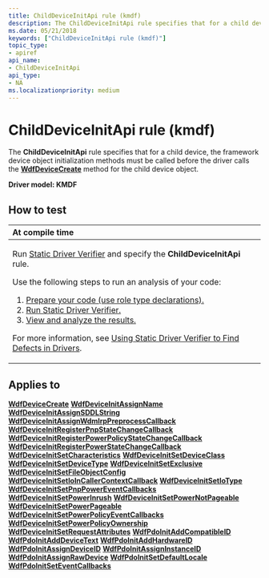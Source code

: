 ```yaml
---
title: ChildDeviceInitApi rule (kmdf)
description: The ChildDeviceInitApi rule specifies that for a child device, the framework device object initialization methods must be called before the driver calls the WdfDeviceCreate method for the child device object.
ms.date: 05/21/2018
keywords: ["ChildDeviceInitApi rule (kmdf)"]
topic_type:
- apiref
api_name:
- ChildDeviceInitApi
api_type:
- NA
ms.localizationpriority: medium
---
```


# ChildDeviceInitApi rule (kmdf)


The **ChildDeviceInitApi** rule specifies that for a child device, the framework device object initialization methods must be called before the driver calls the [**WdfDeviceCreate**](/windows-hardware/drivers/ddi/wdfdevice/nf-wdfdevice-wdfdevicecreate) method for the child device object.

**Driver model: KMDF**

How to test
-----------

<table>
<colgroup>
<col width="100%" />
</colgroup>
<thead>
<tr class="header">
<th align="left">At compile time</th>
</tr>
</thead>
<tbody>
<tr class="odd">
<td align="left"><p>Run <a href="/windows-hardware/drivers/devtest/static-driver-verifier" data-raw-source="[Static Driver Verifier](./static-driver-verifier.md)">Static Driver Verifier</a> and specify the <strong>ChildDeviceInitApi</strong> rule.</p>
Use the following steps to run an analysis of your code:
<ol>
<li><a href="/windows-hardware/drivers/devtest/using-static-driver-verifier-to-find-defects-in-drivers#preparing-your-source-code" data-raw-source="[Prepare your code (use role type declarations).](./using-static-driver-verifier-to-find-defects-in-drivers.md#preparing-your-source-code)">Prepare your code (use role type declarations).</a></li>
<li><a href="/windows-hardware/drivers/devtest/using-static-driver-verifier-to-find-defects-in-drivers#running-static-driver-verifier" data-raw-source="[Run Static Driver Verifier.](./using-static-driver-verifier-to-find-defects-in-drivers.md#running-static-driver-verifier)">Run Static Driver Verifier.</a></li>
<li><a href="/windows-hardware/drivers/devtest/using-static-driver-verifier-to-find-defects-in-drivers#viewing-and-analyzing-the-results" data-raw-source="[View and analyze the results.](./using-static-driver-verifier-to-find-defects-in-drivers.md#viewing-and-analyzing-the-results)">View and analyze the results.</a></li>
</ol>
<p>For more information, see <a href="/windows-hardware/drivers/devtest/using-static-driver-verifier-to-find-defects-in-drivers" data-raw-source="[Using Static Driver Verifier to Find Defects in Drivers](./using-static-driver-verifier-to-find-defects-in-drivers.md)">Using Static Driver Verifier to Find Defects in Drivers</a>.</p></td>
</tr>
</tbody>
</table>

Applies to
----------

[**WdfDeviceCreate**](/windows-hardware/drivers/ddi/wdfdevice/nf-wdfdevice-wdfdevicecreate)
[**WdfDeviceInitAssignName**](/windows-hardware/drivers/ddi/wdfdevice/nf-wdfdevice-wdfdeviceinitassignname)
[**WdfDeviceInitAssignSDDLString**](/windows-hardware/drivers/ddi/wdfdevice/nf-wdfdevice-wdfdeviceinitassignsddlstring)
[**WdfDeviceInitAssignWdmIrpPreprocessCallback**](/windows-hardware/drivers/ddi/wdfdevice/nf-wdfdevice-wdfdeviceinitassignwdmirppreprocesscallback)
[**WdfDeviceInitRegisterPnpStateChangeCallback**](/windows-hardware/drivers/ddi/wdfdevice/nf-wdfdevice-wdfdeviceinitregisterpnpstatechangecallback)
[**WdfDeviceInitRegisterPowerPolicyStateChangeCallback**](/windows-hardware/drivers/ddi/wdfdevice/nf-wdfdevice-wdfdeviceinitregisterpowerpolicystatechangecallback)
[**WdfDeviceInitRegisterPowerStateChangeCallback**](/windows-hardware/drivers/ddi/wdfdevice/nf-wdfdevice-wdfdeviceinitregisterpowerstatechangecallback)
[**WdfDeviceInitSetCharacteristics**](/windows-hardware/drivers/ddi/wdfdevice/nf-wdfdevice-wdfdeviceinitsetcharacteristics)
[**WdfDeviceInitSetDeviceClass**](/windows-hardware/drivers/ddi/wdfdevice/nf-wdfdevice-wdfdeviceinitsetdeviceclass)
[**WdfDeviceInitSetDeviceType**](/windows-hardware/drivers/ddi/wdfdevice/nf-wdfdevice-wdfdeviceinitsetdevicetype)
[**WdfDeviceInitSetExclusive**](/windows-hardware/drivers/ddi/wdfdevice/nf-wdfdevice-wdfdeviceinitsetexclusive)
[**WdfDeviceInitSetFileObjectConfig**](/windows-hardware/drivers/ddi/wdfdevice/nf-wdfdevice-wdfdeviceinitsetfileobjectconfig)
[**WdfDeviceInitSetIoInCallerContextCallback**](/windows-hardware/drivers/ddi/wdfdevice/nf-wdfdevice-wdfdeviceinitsetioincallercontextcallback)
[**WdfDeviceInitSetIoType**](/windows-hardware/drivers/ddi/wdfdevice/nf-wdfdevice-wdfdeviceinitsetiotype)
[**WdfDeviceInitSetPnpPowerEventCallbacks**](/windows-hardware/drivers/ddi/wdfdevice/nf-wdfdevice-wdfdeviceinitsetpnppowereventcallbacks)
[**WdfDeviceInitSetPowerInrush**](/windows-hardware/drivers/ddi/wdfdevice/nf-wdfdevice-wdfdeviceinitsetpowerinrush)
[**WdfDeviceInitSetPowerNotPageable**](/windows-hardware/drivers/ddi/wdfdevice/nf-wdfdevice-wdfdeviceinitsetpowernotpageable)
[**WdfDeviceInitSetPowerPageable**](/windows-hardware/drivers/ddi/wdfdevice/nf-wdfdevice-wdfdeviceinitsetpowerpageable)
[**WdfDeviceInitSetPowerPolicyEventCallbacks**](/windows-hardware/drivers/ddi/wdfdevice/nf-wdfdevice-wdfdeviceinitsetpowerpolicyeventcallbacks)
[**WdfDeviceInitSetPowerPolicyOwnership**](/windows-hardware/drivers/ddi/wdfdevice/nf-wdfdevice-wdfdeviceinitsetpowerpolicyownership)
[**WdfDeviceInitSetRequestAttributes**](/windows-hardware/drivers/ddi/wdfdevice/nf-wdfdevice-wdfdeviceinitsetrequestattributes)
[**WdfPdoInitAddCompatibleID**](/windows-hardware/drivers/ddi/wdfpdo/nf-wdfpdo-wdfpdoinitaddcompatibleid)
[**WdfPdoInitAddDeviceText**](/windows-hardware/drivers/ddi/wdfpdo/nf-wdfpdo-wdfpdoinitadddevicetext)
[**WdfPdoInitAddHardwareID**](/windows-hardware/drivers/ddi/wdfpdo/nf-wdfpdo-wdfpdoinitaddhardwareid)
[**WdfPdoInitAssignDeviceID**](/windows-hardware/drivers/ddi/wdfpdo/nf-wdfpdo-wdfpdoinitassigndeviceid)
[**WdfPdoInitAssignInstanceID**](/windows-hardware/drivers/ddi/wdfpdo/nf-wdfpdo-wdfpdoinitassigninstanceid)
[**WdfPdoInitAssignRawDevice**](/windows-hardware/drivers/ddi/wdfpdo/nf-wdfpdo-wdfpdoinitassignrawdevice)
[**WdfPdoInitSetDefaultLocale**](/windows-hardware/drivers/ddi/wdfpdo/nf-wdfpdo-wdfpdoinitsetdefaultlocale)
[**WdfPdoInitSetEventCallbacks**](/windows-hardware/drivers/ddi/wdfpdo/nf-wdfpdo-wdfpdoinitseteventcallbacks)
